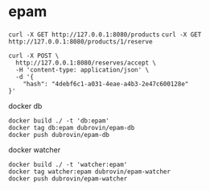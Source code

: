 # epam

```curl -X GET http://127.0.0.1:8080/products```
```curl -X GET http://127.0.0.1:8080/products/1/reserve```
```
curl -X POST \
  http://127.0.0.1:8080/reserves/accept \
  -H 'content-type: application/json' \
  -d '{
    "hash": "4debf6c1-a031-4eae-a4b3-2e47c600128e"
}'
```
docker db  
```
docker build ./ -t 'db:epam'  
docker tag db:epam dubrovin/epam-db
docker push dubrovin/epam-db 
```

docker watcher  
```
docker build ./ -t 'watcher:epam'  
docker tag watcher:epam dubrovin/epam-watcher
docker push dubrovin/epam-watcher
```
